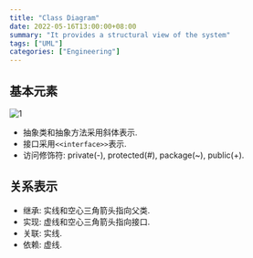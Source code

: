 ```yaml
---
title: "Class Diagram"
date: 2022-05-16T13:00:00+08:00
summary: "It provides a structural view of the system"
tags: ["UML"]
categories: ["Engineering"]
---
```


## 基本元素


![1](https://oos.axlis.cn/blog/engineering/uml/1-1.png)

* 抽象类和抽象方法采用斜体表示.
* 接口采用`<<interface>>`表示.
* 访问修饰符: private(-), protected(#), package(~), public(+).

## 关系表示

* 继承: 实线和空心三角箭头指向父类.
* 实现: 虚线和空心三角箭头指向接口.
* 关联: 实线.
* 依赖: 虚线.
